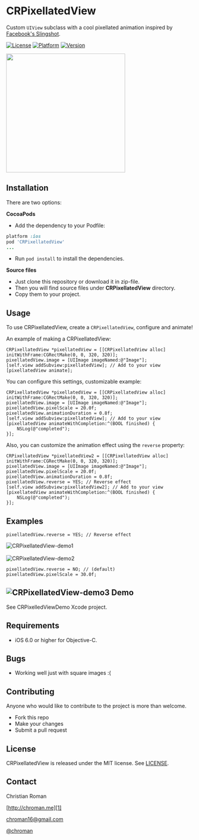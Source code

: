 CRPixellatedView
=======================
Custom `UIView` subclass with a cool pixellated animation inspired by [Facebook's Slingshot][4].

[![License](https://img.shields.io/cocoapods/l/CRPixellatedView.svg?style=flat)](http://cocoadocs.org/docsets/CRPixellatedView)
[![Platform](https://img.shields.io/cocoapods/p/CRPixellatedView.svg?style=flat)](http://cocoadocs.org/docsets/CRPixellatedView)
[![Version](https://img.shields.io/cocoapods/v/CRPixellatedView.svg?style=flat)](http://cocoadocs.org/docsets/CRPixellatedView)

<img src="http://chroman.me/wp-content/uploads/2014/06/CRPixellatedView.gif" width="320">

Installation
-----

There are two options:

**CocoaPods**

* Add the dependency to your Podfile:
```ruby
platform :ios
pod 'CRPixellatedView'
...
```

* Run `pod install` to install the dependencies.

**Source files**

* Just clone this repository or download it in zip-file.
* Then you will find source files under **CRPixellatedView** directory.
* Copy them to your project.

Usage
-----

To use CRPixellatedView, create a `CRPixellatedView`, configure and animate!

An example of making a CRPixellatedView:

```objc
CRPixellatedView *pixellatedView = [[CRPixellatedView alloc] initWithFrame:CGRectMake(0, 0, 320, 320)];
pixellatedView.image = [UIImage imageNamed:@"Image"];
[self.view addSubview:pixellatedView]; // Add to your view
[pixellatedView animate];
```

You can configure this settings, customizable example:

```objc
CRPixellatedView *pixellatedView = [[CRPixellatedView alloc] initWithFrame:CGRectMake(0, 0, 320, 320)];
pixellatedView.image = [UIImage imageNamed:@"Image"];
pixellatedView.pixelScale = 20.0f;
pixellatedView.animationDuration = 0.8f;
[self.view addSubview:pixellatedView]; // Add to your view
[pixellatedView animateWithCompletion:^(BOOL finished) {
	NSLog(@"completed");
}];
```

Also, you can customize the animation effect using the `reverse` property:
```objc
CRPixellatedView *pixellatedView2 = [[CRPixellatedView alloc] initWithFrame:CGRectMake(0, 0, 320, 320)];
pixellatedView.image = [UIImage imageNamed:@"Image"];
pixellatedView.pixelScale = 20.0f;
pixellatedView.animationDuration = 0.8f;
pixellatedView.reverse = YES; // Reverse effect
[self.view addSubview:pixellatedView2]; // Add to your view
[pixellatedView animateWithCompletion:^(BOOL finished) {
	NSLog(@"completed");
}];
```

Examples
----------

```objc
pixellatedView.reverse = YES; // Reverse effect
```
![CRPixellatedView-demo1](http://chroman.me/wp-content/uploads/2014/06/CRPixellatedView_demo1.gif)
<br/>
<br/>
![CRPixellatedView-demo2](http://chroman.me/wp-content/uploads/2014/06/CRPixellatedView_demo2.gif)
<br/>
```objc
pixellatedView.reverse = NO; // (default)
pixellatedView.pixelScale = 30.0f;
```
![CRPixellatedView-demo3](http://chroman.me/wp-content/uploads/2014/06/CRPixellatedView_demo3.gif)
Demo
----------
See CRPixelledViewDemo Xcode project.

Requirements
----------
* iOS 6.0 or higher for Objective-C.

Bugs
----------
* Working well just with square images :(

Contributing
----------
Anyone who would like to contribute to the project is more than welcome.

* Fork this repo
* Make your changes
* Submit a pull request

## License
CRPixellatedView is released under the MIT license. See
[LICENSE](https://github.com/chroman/CRPixellatedView/blob/master/LICENSE).

Contact
----------

Christian Roman
  
[http://chroman.me][1]

[chroman16@gmail.com][2]

[@chroman][3] 

  [1]: http://chroman.me
  [2]: mailto:chroman16@gmail.com
  [3]: http://twitter.com/chroman
  [4]: https://itunes.apple.com/app/id878681557